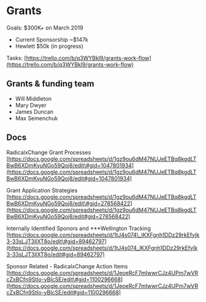 # Grants

Goals: $300K+ on March 2019

* Current Sponsorship ~$147k
* Hewlett $50k \(in progress\)

Tasks: [https://trello.com/b/q3WYBkl9/grants-work-flow](https://trello.com/b/q3WYBkl9/grants-work-flow)

## Grants & funding team

* Will Middleton
* Mary Dwyer
* James Duncan
* Max Semenchuk

## Docs

RadicalxChange Grant Processes [https://docs.google.com/spreadsheets/d/1gz9ou6dM47NUJeETBq8kgdLTBwB6XDmKyuNGo59Qoj8/edit\#gid=1047801934](https://docs.google.com/spreadsheets/d/1gz9ou6dM47NUJeETBq8kgdLTBwB6XDmKyuNGo59Qoj8/edit#gid=1047801934)

Grant Application Strategies  [https://docs.google.com/spreadsheets/d/1gz9ou6dM47NUJeETBq8kgdLTBwB6XDmKyuNGo59Qoj8/edit\#gid=278568422](https://docs.google.com/spreadsheets/d/1gz9ou6dM47NUJeETBq8kgdLTBwB6XDmKyuNGo59Qoj8/edit#gid=278568422)

Internally Identified Sponors and \*\*\*Wellington Tracking [https://docs.google.com/spreadsheets/d/1tJ4s074\_lKXFgnh1DDz29rkEfyIk3-33sLJT3llXT8o/edit\#gid=89462797](https://docs.google.com/spreadsheets/d/1tJ4s074_lKXFgnh1DDz29rkEfyIk3-33sLJT3llXT8o/edit#gid=89462797)

Sponsor Related - RadicalxChange Action Items [https://docs.google.com/spreadsheets/d/1JeoeRcF7mIwwrCJz4UPm7wVRcZxBCfn9Stlo-yBIcSE/edit\#gid=1100296668](https://docs.google.com/spreadsheets/d/1JeoeRcF7mIwwrCJz4UPm7wVRcZxBCfn9Stlo-yBIcSE/edit#gid=1100296668)

